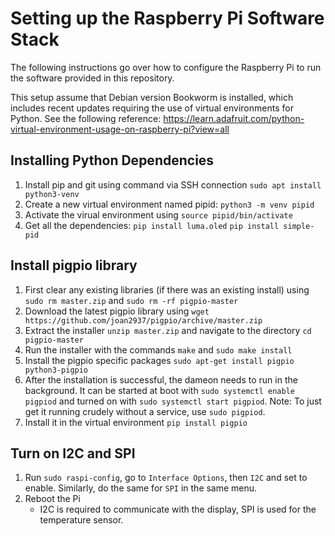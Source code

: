 # Setting up the Raspberry Pi Software Stack

The following instructions go over how to configure the Raspberry Pi to run the software provided in this repository.

This setup assume that Debian version Bookworm is installed, which includes recent updates requiring the use of virtual environments for Python. See the following reference: https://learn.adafruit.com/python-virtual-environment-usage-on-raspberry-pi?view=all

## Installing Python Dependencies

1. Install pip and git using command via SSH connection `sudo apt install python3-venv`
2. Create a new virtual environment named pipid: `python3 -m venv pipid`
3. Activate the virual environment using `source pipid/bin/activate`
4. Get all the dependencies:
`pip install luma.oled`
`pip install simple-pid`

## Install pigpio library

1. First clear any existing libraries (if there was an existing install) using `sudo rm master.zip` and `sudo rm -rf pigpio-master`
2. Download the latest pigpio library using `wget https://github.com/joan2937/pigpio/archive/master.zip`
3. Extract the installer `unzip master.zip` and navigate to the directory `cd pigpio-master`
4. Run the installer with the commands `make` and `sudo make install`
5. Install the pigpio specific packages `sudo apt-get install pigpio python3-pigpio`
6. After the installation is successful, the dameon needs to run in the background. It can be started at boot with `sudo systemctl enable pigpiod` and turned on with `sudo systemctl start pigpiod`. Note: To just get it running crudely without a service, use `sudo pigpiod`.
7. Install it in the virtual environment `pip install pigpio`

## Turn on I2C and SPI

1. Run `sudo raspi-config`, go to `Interface Options`, then `I2C` and set to enable. Similarly, do the same for `SPI` in the same menu.
2. Reboot the Pi
   - I2C is required to communicate with the display, SPI is used for the temperature sensor.
